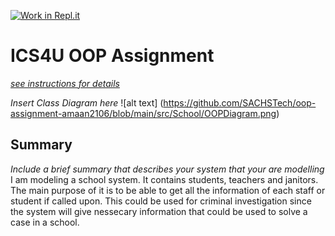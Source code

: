[![Work in Repl.it](https://classroom.github.com/assets/work-in-replit-14baed9a392b3a25080506f3b7b6d57f295ec2978f6f33ec97e36a161684cbe9.svg)](https://classroom.github.com/online_ide?assignment_repo_id=4847377&assignment_repo_type=AssignmentRepo)
# ICS4U OOP Assignment

[*see instructions for details*](Instructions.md)

*Insert Class Diagram here* 
![alt text] (https://github.com/SACHSTech/oop-assignment-amaan2106/blob/main/src/School/OOPDiagram.png)

## Summary
*Include a brief summary that describes your system that your are modelling*
I am modeling a school system. It contains students, teachers and janitors. The main purpose of it is to be able to 
get all the information of each staff or student if called upon. This could be used for criminal investigation
since the system will give nessecary information that could be used to solve a case in a school.

